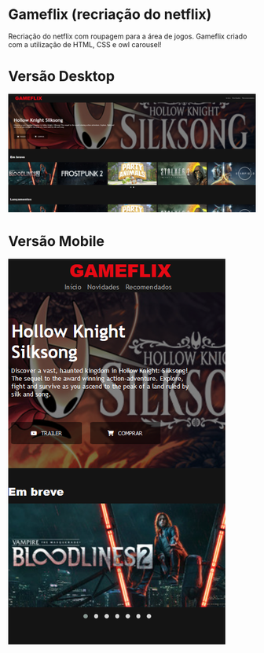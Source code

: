 # Gameflix (recriação do netflix)
Recriação do netflix com roupagem para a área de jogos.
Gameflix criado com a utilização de HTML, CSS e owl carousel!


# Versão Desktop
![](resources/readme/gameflix-desktop.png)



# Versão Mobile
![](resources/readme/gameflix-mobile.png)
